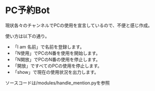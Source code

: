 # PC予約Bot

現状各々のチャンネルでPCの使用を宣言しているので、不便と感じ作成。

使い方は以下の通り。

 - 「I am 名前」で名前を登録します。
 - 「N使用」でPCのN番を使用を開始します。
 - 「N開放」でPCのN番の使用を停止します。
 - 「開放」ですべてのPCの使用を停止します。
 - 「show」で現在の使用状況を出力します。

ソースコードは/modules/handle_mention.pyを参照
